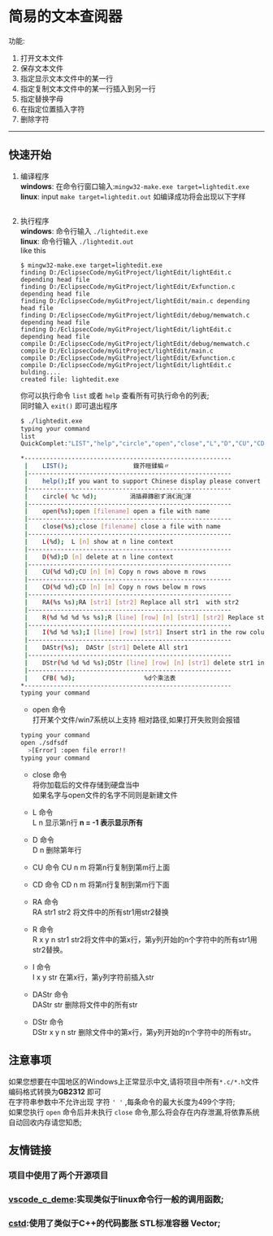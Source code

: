 # 简易的文本查阅器
功能:
1. 打开文本文件
2. 保存文本文件
3. 指定显示文本文件中的某一行
4. 指定复制文本文件中的某一行插入到另一行
5. 指定替换字母
6. 在指定位置插入字符
7. 删除字符
-------------

## 快速开始

1. 编译程序  
    **windows**: 在命令行窗口输入:`mingw32-make.exe target=lightedit.exe`  
    **linux**: input `make target=lightedit.out`
    如编译成功将会出现以下字样  
    ```
    ``` 
2. 执行程序  
   **windows**: 命令行输入 `./lightedit.exe`  
   **linux**: 命令行输入 `./lightedit.out`  
   like this
   ```
   $ mingw32-make.exe target=lightedit.exe 
   finding D:/EclipsecCode/myGitProject/lightEdit/lightEdit.c depending head file
   finding D:/EclipsecCode/myGitProject/lightEdit/Exfunction.c depending head file
   finding D:/EclipsecCode/myGitProject/lightEdit/main.c depending head file
   finding D:/EclipsecCode/myGitProject/lightEdit/debug/memwatch.c depending head file
   finding D:/EclipsecCode/myGitProject/lightEdit/lightEdit.c depending head file
   compile D:/EclipsecCode/myGitProject/lightEdit/debug/memwatch.c
   compile D:/EclipsecCode/myGitProject/lightEdit/main.c
   compile D:/EclipsecCode/myGitProject/lightEdit/Exfunction.c
   compile D:/EclipsecCode/myGitProject/lightEdit/lightEdit.c
   bulding....
   created file: lightedit.exe
   ```  

   你可以执行命令 `list` 或者 `help` 查看所有可执行命令的列表;  
   同时输入 `exit()` 即可退出程序
   ```bash
   $ ./lightedit.exe 
   typing your command
   list
   QuickComplet:"LIST","help","circle","open","close","L","D","CU","CD","RA","R",   "I","DAStr","DStr","CFB"
   
   *---------------------------------------------------------
    |    LIST();                  鍑芥暟鍒楄〃
    |--------------------------------------------------------
    |    help();If you want to support Chinese display please convert all files to GB2312
    |--------------------------------------------------------
    |    circle( %c %d);         涓插彛鏄剧ず涓€涓渾
    |--------------------------------------------------------
    |    open(%s);open [filename] open a file with name
    |--------------------------------------------------------
    |    close(%s);close [filename] close a file with name
    |--------------------------------------------------------
    |    L(%d);  L [n] show at n line context
    |--------------------------------------------------------
    |    D(%d);D [n] delete at n line context
    |--------------------------------------------------------
    |    CU(%d %d);CU [n] [m] Copy n rows above m rows
    |--------------------------------------------------------
    |    CD(%d %d);CD [n] [m] Copy n rows below m rows
    |--------------------------------------------------------
    |    RA(%s %s);RA [str1] [str2] Replace all str1  with str2  
    |--------------------------------------------------------
    |    R(%d %d %d %s %s);R [line] [row] [n] [str1] [str2] Replace str1 with str2 in n characters after the row column of line
    |--------------------------------------------------------
    |    I(%d %d %s);I [line] [row] [str1] Insert str1 in the row column of line
    |--------------------------------------------------------
    |    DAStr(%s);  DAStr [str1] Delete All str1
    |--------------------------------------------------------
    |    DStr(%d %d %d %s);DStr [line] [row] [n] [str1] delete str1 in n characters after the row column of line
    |--------------------------------------------------------
    |    CFB( %d);                   %d个乘法表
   *---------------------------------------------------------
   typing your command
   ```
   - open 命令  
  打开某个文件/win7系统以上支持 相对路径,如果打开失败则会报错  
   ```bash
   typing your command
   open ./sdfsdf
     >[Error] :open file error!!
   typing your command
   ```

   - close 命令  
  将你加载后的文件存储到硬盘当中  
  如果名字与open文件的名字不同则是新建文件

   - L 命令  
     L n 显示第n行 **n = -1 表示显示所有**
   - D 命令  
      D n 删除第年行
   - CU 命令 
      CU n m 将第n行复制到第m行上面
   - CD 命令 
      CD n m 将第n行复制到第m行下面
   - RA 命令  
      RA str1 str2 将文件中的所有str1用str2替换
   - R 命令  
      R x y n str1 str2将文件中的第x行，第y列开始的n个字符中的所有str1用str2替换。
   - I 命令  
      I x y str 在第x行，第y列字符前插入str
   - DAStr 命令  
      DAStr str 删除将文件中的所有str
   - DStr 命令  
      DStr x y n str 删除文件中的第x行，第y列开始的n个字符中的所有str。

## 注意事项  
如果您想要在中国地区的Windows上正常显示中文,请将项目中所有`*.c/*.h`文件编码格式转换为**GB2312** 即可  
在字符串参数中不允许出现 字符 `' '` ,每条命令的最大长度为499个字符;  
如果您执行 `open` 命令后并未执行 `close` 命令,那么将会存在内存泄漏,将依靠系统自动回收内存请您知悉;  

## 友情链接  
### 项目中使用了两个开源项目  
### **[vscode_c_deme](https://github.com/KimAlittleStar/vscode_c_demo)**:实现类似于linux命令行一般的调用函数;  
### **[cstd](https://github.com/KimAlittleStar/cstd)**:使用了类似于C++的代码膨胀 STL标准容器 Vector;

